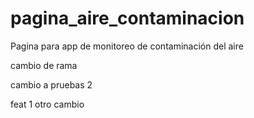 # pagina_aire_contaminacion
Pagina para app de monitoreo de contaminación del aire

cambio de rama

cambio a pruebas 2

feat 1 
otro cambio 